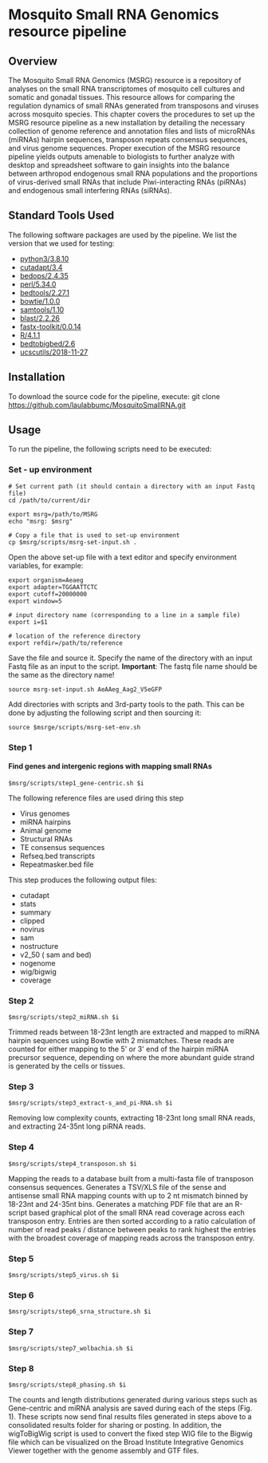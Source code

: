 # Mosquito Small RNA Genomics resource pipeline

## Overview

The Mosquito Small RNA Genomics (MSRG) resource is a repository of analyses on the small RNA transcriptomes of mosquito cell cultures and somatic and gonadal tissues. This resource allows for comparing the regulation dynamics of small RNAs generated from transposons and viruses across mosquito species. This chapter covers the procedures to set up the MSRG resource pipeline as a new installation by detailing the necessary collection of genome reference and annotation files and lists of microRNAs (miRNAs) hairpin sequences, transposon repeats consensus sequences, and virus genome sequences. Proper execution of the MSRG resource pipeline yields outputs amenable to biologists to further analyze with desktop and spreadsheet software to gain insights into the balance between arthropod endogenous small RNA populations and the proportions of virus-derived small RNAs that include Piwi-interacting RNAs (piRNAs) and endogenous small interfering RNAs (siRNAs).

## Standard Tools Used

The following software packages are used by the pipeline. We list the version that we used for testing:

- [python3/3.8.10](https://www.python.org/downloads/release/python-3810/)
- [cutadapt/3.4](https://cutadapt.readthedocs.io/en/stable/installation.html)
- [bedops/2.4.35](https://bedops.readthedocs.io/en/latest/content/installation.html)
- [perl/5.34.0](https://www.perl.org/get.html)
- [bedtools/2.27.1](https://bedtools.readthedocs.io/en/latest/content/installation.html)
- [bowtie/1.0.0](https://sourceforge.net/projects/bowtie-bio/files/bowtie/1.0.0/)
- [samtools/1.10](http://www.htslib.org/)
- [blast/2.2.26](https://blast.ncbi.nlm.nih.gov/Blast.cgi?CMD=Web&PAGE_TYPE=BlastDocs&DOC_TYPE=Download)
- [fastx-toolkit/0.0.14](http://hannonlab.cshl.edu/fastx_toolkit/download.html)
- [R/4.1.1](https://cran.r-project.org/)
- [bedtobigbed/2.6](https://www.encodeproject.org/software/bedToBigBed/)
- [ucscutils/2018-11-27](http://hgdownload.soe.ucsc.edu/admin/exe/linux.x86_64/FOOTER)
 

## Installation

To download the source code for the pipeline, execute:
	git clone https://github.com/laulabbumc/MosquitoSmallRNA.git


## Usage

To run the pipeline, the following scripts need to be executed:

### Set - up environment

    # Set current path (it should contain a directory with an input Fastq file)
    cd /path/to/current/dir

    export msrg=/path/to/MSRG
    echo "msrg: $msrg"

    # Copy a file that is used to set-up environment
    cp $msrg/scripts/msrg-set-input.sh .


Open the above set-up file with a text editor and specify environment variables, for example:

    export organism=Aeaeg
    export adapter=TGGAATTCTC
    export cutoff=20000000
    export window=5

    # input directory name (corresponding to a line in a sample file)
    export i=$1

    # location of the reference directory
    export refdir=/path/to/reference

Save the file and source it.
Specify the name of the directory with an input Fastq file as an input to the script. 
**Important**: The fastq file name should be the same as the directory name!

    source msrg-set-input.sh AeAAeg_Aag2_V5eGFP

Add directories with scripts and 3rd-party tools to the path.
This can be done by adjusting the following script and then sourcing it:

    source $msrge/scripts/msrg-set-env.sh 



### Step 1
#### Find genes and intergenic regions with mapping small RNAs


    $msrg/scripts/step1_gene-centric.sh $i

The following reference files are used diring this step
- Virus genomes
- miRNA hairpins
- Animal genome
- Structural RNAs
- TE consensus sequences
- Refseq.bed transcripts
- Repeatmasker.bed file


This step produces the following output files:
- cutadapt
- stats
- summary
- clipped
- novirus
- sam
- nostructure
- v2_50 ( sam and bed)
- nogenome
- wig/bigwig
- coverage




### Step 2

    $msrg/scripts/step2_miRNA.sh $i

Trimmed reads between 18-23nt length are extracted and mapped to miRNA hairpin sequences using Bowtie with 2 mismatches. These reads are counted for either mapping to the 5' or 3' end of the hairpin miRNA precursor sequence, depending on where the more abundant guide strand is generated by the cells or tissues. 


### Step 3

    $msrg/scripts/step3_extract-s_and_pi-RNA.sh $i

Removing low complexity counts, extracting 18-23nt long small RNA reads, and extracting 24-35nt long piRNA reads.


### Step 4

    $msrg/scripts/step4_transposon.sh $i

Mapping the reads to a database built from a multi-fasta file of transposon consensus sequences. Generates a TSV/XLS file of the sense and antisense small RNA mapping counts with up to 2 nt mismatch binned by 18-23nt and 24-35nt bins. Generates a matching PDF file that are an R-script based graphical plot of the small RNA read coverage across each transposon entry. Entries are then sorted according to a ratio calculation of number of read peaks / distance between peaks to rank highest the entries with the broadest coverage of mapping reads across the transposon entry. 


### Step 5

    $msrg/scripts/step5_virus.sh $i


### Step 6

    $msrg/scripts/step6_srna_structure.sh $i

### Step 7

    $msrg/scripts/step7_wolbachia.sh $i

### Step 8

    $msrg/scripts/step8_phasing.sh $i


The counts and length distributions generated during various steps such as Gene-centric and miRNA analysis are saved during each of the steps (Fig. 1). These scripts now send final results files generated in steps above to a consolidated results folder for sharing or posting.
In addition, the wigToBigWig script is used to convert the fixed step WIG file to the Bigwig file which can be visualized on the Broad Institute Integrative Genomics Viewer together with the genome assembly and GTF files. 



